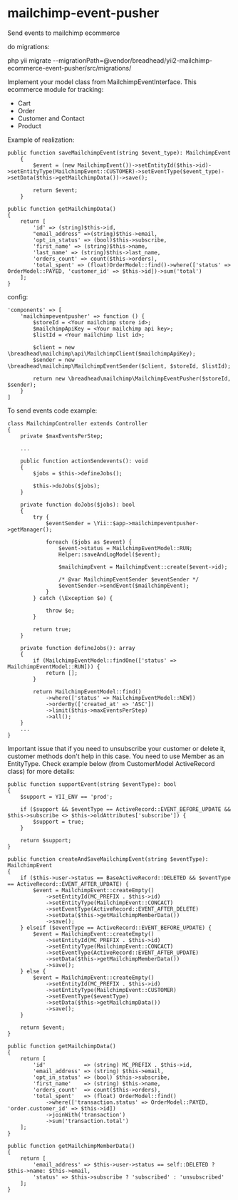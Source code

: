 # mailchimp-event-pusher
Send events to mailchimp ecommerce

do  migrations:

php yii migrate --migrationPath=@vendor/breadhead/yii2-mailchimp-ecommerce-event-pusher/src/migrations/

    
Implement your model class from MailchimpEventInterface. This ecommerce module for tracking:

- Cart
- Order
- Customer and Contact
- Product

Example of realization:

    public function saveMailchimpEvent(string $event_type): MailchimpEvent
        {
            $event = (new MailchimpEvent())->setEntityId($this->id)->setEntityType(MailchimpEvent::CUSTOMER)->setEventType($event_type)->setData($this->getMailchimpData())->save();

            return $event;
        }

    public function getMailchimpData()
    {
        return [
            'id' => (string)$this->id,
            "email_address" =>(string)$this->email,
            'opt_in_status' => (bool)$this->subscribe,
            'first_name' => (string)$this->name,
            'last_name' => (string)$this->last_name,
            'orders_count' => count($this->orders),
            'total_spent' => (float)OrderModel::find()->where(['status' => OrderModel::PAYED, 'customer_id' => $this->id])->sum('total')
        ];
    }
      
config:

    'components' => [
        'mailchimpeventpusher' => function () {
            $storeId = <Your mailchimp store id>;
            $mailchimpApiKey = <Your mailchimp api key>;
            $listId = <Your mailchimp list id>;
    
            $client = new \breadhead\mailchimp\api\MailchimpClient($mailchimpApiKey);
            $sender = new \breadhead\mailchimp\MailchimpEventSender($client, $storeId, $listId);

            return new \breadhead\mailchimp\MailchimpEventPusher($storeId, $sender);
        }
    ]
    
To send events code example:

    class MailchimpController extends Controller
    {
        private $maxEventsPerStep;

        ...

        public function actionSendevents(): void
        {
            $jobs = $this->defineJobs();

            $this->doJobs($jobs);
        }

        private function doJobs($jobs): bool
        {
            try {
                $eventSender = \Yii::$app->mailchimpeventpusher->getManager();

                foreach ($jobs as $event) {
                    $event->status = MailchimpEventModel::RUN;
                    Helper::saveAndLogModel($event);

                    $mailchimpEvent = MailchimpEvent::create($event->id);

                    /* @var MailchimpEventSender $eventSender */
                    $eventSender->sendEvent($mailchimpEvent);
                }
            } catch (\Exception $e) {

                throw $e;
            }

            return true;
        }

        private function defineJobs(): array
        {
            if (MailchimpEventModel::findOne(['status' => MailchimpEventModel::RUN])) {
                return [];
            }

            return MailchimpEventModel::find()
                ->where(['status' => MailchimpEventModel::NEW])
                ->orderBy(['created_at' => 'ASC'])
                ->limit($this->maxEventsPerStep)
                ->all();
        }
        ...
    }

Important issue that if you need to unsubscribe your customer or delete it, customer methods don't help in this case. You need to use Member as an EntityType. Check example below (from CustomerModel ActiveRecord class) for more details:

    public function supportEvent(string $eventType): bool
    {
        $support = YII_ENV == 'prod';

        if ($support && $eventType == ActiveRecord::EVENT_BEFORE_UPDATE && $this->subscribe <> $this->oldAttributes['subscribe']) {
            $support = true;
        }

        return $support;
    }

    public function createAndSaveMailchimpEvent(string $eventType): MailchimpEvent
    {
        if ($this->user->status == BaseActiveRecord::DELETED && $eventType == ActiveRecord::EVENT_AFTER_UPDATE) {
            $event = MailchimpEvent::createEmpty()
                ->setEntityId(MC_PREFIX . $this->id)
                ->setEntityType(MailchimpEvent::CONCACT)
                ->setEventType(ActiveRecord::EVENT_AFTER_DELETE)
                ->setData($this->getMailchimpMemberData())
                ->save();
        } elseif ($eventType == ActiveRecord::EVENT_BEFORE_UPDATE) {
            $event = MailchimpEvent::createEmpty()
                ->setEntityId(MC_PREFIX . $this->id)
                ->setEntityType(MailchimpEvent::CONCACT)
                ->setEventType(ActiveRecord::EVENT_AFTER_UPDATE)
                ->setData($this->getMailchimpMemberData())
                ->save();
        } else {
            $event = MailchimpEvent::createEmpty()
                ->setEntityId(MC_PREFIX . $this->id)
                ->setEntityType(MailchimpEvent::CUSTOMER)
                ->setEventType($eventType)
                ->setData($this->getMailchimpData())
                ->save();
        }

        return $event;
    }

    public function getMailchimpData()
    {
        return [
            'id'            => (string) MC_PREFIX . $this->id,
            'email_address' => (string) $this->email,
            'opt_in_status' => (bool) $this->subscribe,
            'first_name'    => (string) $this->name,
            'orders_count'  => count($this->orders),
            'total_spent'   => (float) OrderModel::find()
                ->where(['transaction.status' => OrderModel::PAYED, 'order.customer_id' => $this->id])
                ->joinWith('transaction')
                ->sum('transaction.total')
        ];
    }

    public function getMailchimpMemberData()
    {
        return [
            'email_address' => $this->user->status == self::DELETED ? $this->name: $this->email,
            'status' => $this->subscribe ? 'subscribed' : 'unsubscribed'
        ];
    }
